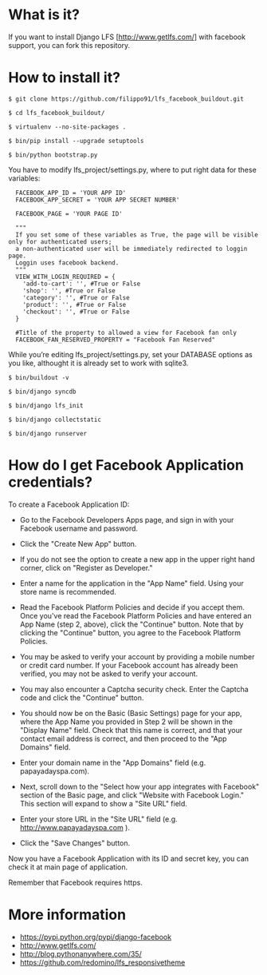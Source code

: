 What is it?
===========

If you want to install Django LFS [http://www.getlfs.com/] with facebook support, you can fork this repository.

How to install it?
==============
```
$ git clone https://github.com/filippo91/lfs_facebook_buildout.git

$ cd lfs_facebook_buildout/

$ virtualenv --no-site-packages .

$ bin/pip install --upgrade setuptools

$ bin/python bootstrap.py
```
  
You have to modify lfs_project/settings.py, where to put right data for these variables:


      FACEBOOK_APP_ID = 'YOUR APP ID'
      FACEBOOK_APP_SECRET = 'YOUR APP SECRET NUMBER'

      FACEBOOK_PAGE = 'YOUR PAGE ID'

      """
      If you set some of these variables as True, the page will be visible only for authenticated users; 
      a non-authenticated user will be immediately redirected to loggin page. 
      Loggin uses facebook backend.
      """
      VIEW_WITH_LOGIN_REQUIRED = {
        'add-to-cart': '', #True or False
        'shop': '', #True or False
        'category': '', #True or False
        'product': '', #True or False
        'checkout': '', #True or False
      }
      
      #Title of the property to allowed a view for Facebook fan only
      FACEBOOK_FAN_RESERVED_PROPERTY = "Facebook Fan Reserved"
      

While you’re editing lfs_project/settings.py, set your DATABASE options as you like, althought it is already set to work with sqlite3.

```
$ bin/buildout -v

$ bin/django syncdb

$ bin/django lfs_init

$ bin/django collectstatic

$ bin/django runserver
```

How do I get Facebook Application credentials?
==============
To create a Facebook Application ID:

* Go to the Facebook Developers Apps page, and sign in with your Facebook username and password.

* Click the "Create New App" button.

* If you do not see the option to create a new app in the upper right hand corner, click on "Register as Developer."

* Enter a name for the application in the "App Name" field. Using your store name is recommended.

* Read the Facebook Platform Policies and decide if you accept them. Once you've read the Facebook Platform Policies and have entered an App Name (step 2, above), click the "Continue" button. Note that by clicking the "Continue" button, you agree to the Facebook Platform Policies.

* You may be asked to verify your account by providing a mobile number or credit card number. If your Facebook account has already been verified, you may not be asked to verify your account.

* You may also encounter a Captcha security check. Enter the Captcha code and click the "Continue" button.

* You should now be on the Basic (Basic Settings) page for your app, where the App Name you provided in Step 2 will be shown in the "Display Name" field. Check that this name is correct, and that your contact email address is correct, and then proceed to the "App Domains" field.

* Enter your domain name in the "App Domains" field (e.g. papayadayspa.com).

* Next, scroll down to the "Select how your app integrates with Facebook" section of the Basic page, and click "Website with Facebook Login." This section will expand to show a "Site URL" field.

* Enter your store URL in the "Site URL" field (e.g. http://www.papayadayspa.com ).

* Click the "Save Changes" button.

Now you have a Facebook Application with its ID and secret key, you can check it at main page of application.

Remember that Facebook requires https. 

More information
==============

* https://pypi.python.org/pypi/django-facebook
* http://www.getlfs.com/
* http://blog.pythonanywhere.com/35/
* https://github.com/redomino/lfs_responsivetheme
